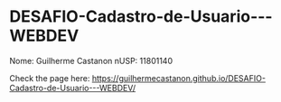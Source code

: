 # DESAFIO-Cadastro-de-Usuario---WEBDEV
Nome: Guilherme Castanon 
nUSP: 11801140

Check the page here: https://guilhermecastanon.github.io/DESAFIO-Cadastro-de-Usuario---WEBDEV/
